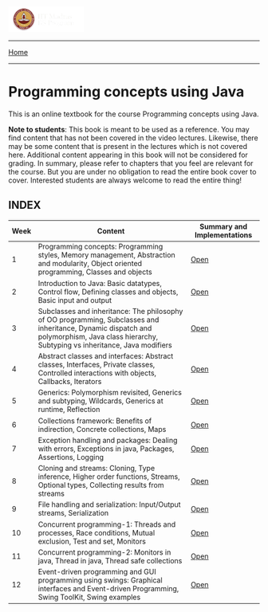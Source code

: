 <img src="assets/logo.png" width=30% />

<hr>
<span style="display:flex; justify-content: space-between;">
	<a href="https://javaiitmbs.github.io/">Home</a>    
</span> 
<hr> 

# Programming concepts using Java

This is an online textbook for the course Programming concepts using Java.

**Note to students**: This book is meant to be used as a reference. You may find content that has not been covered in the video lectures. Likewise, there may be some content that is present in the lectures which is not covered here. Additional content appearing in this book will not be considered for grading. In summary, please refer to chapters that you feel are relevant for the course. But you are under no obligation to read the entire book cover to cover. Interested students are always welcome to read the entire thing!



## INDEX

| Week | Content                                                      | Summary and Implementations                               |
| ---- | ------------------------------------------------------------ | --------------------------------------------------------- |
| 1    | Programming concepts: Programming styles, Memory management, Abstraction and modularity, Object oriented programming, Classes and objects | [Open](https://javaiitmbs.github.io/week-1/summary.html)  |
| 2    | Introduction to Java: Basic datatypes, Control flow, Defining classes and objects, Basic input and output | [Open](https://javaiitmbs.github.io/week-2/summary.html)  |
| 3    | Subclasses and inheritance: The philosophy of OO programming, Subclasses and inheritance, Dynamic dispatch and polymorphism, Java class hierarchy, Subtyping vs inheritance, Java modifiers | [Open](https://javaiitmbs.github.io/week-3/summary.html)  |
| 4    | Abstract classes and interfaces: Abstract classes, Interfaces, Private classes, Controlled interactions with objects, Callbacks, Iterators | [Open](https://javaiitmbs.github.io/week-4/summary.html)  |
| 5    | Generics: Polymorphism revisited, Generics and subtyping, Wildcards, Generics at runtime, Reflection | [Open](https://javaiitmbs.github.io/week-5/summary.html)  |
| 6    | Collections framework: Benefits of indirection, Concrete collections, Maps | [Open](https://javaiitmbs.github.io/week-6/summary.html)  |
| 7    | Exception handling and packages: Dealing with errors, Exceptions in java, Packages, Assertions, Logging | [Open](https://javaiitmbs.github.io/week-7/summary.html)  |
| 8    | Cloning and streams: Cloning, Type inference, Higher order functions, Streams, Optional types, Collecting results from streams | [Open](https://javaiitmbs.github.io/week-8/summary.html)  |
| 9    | File handling and serialization: Input/Output streams, Serialization | [Open](https://javaiitmbs.github.io/week-9/summary.html)  |
| 10   | Concurrent programming-1: Threads and processes, Race conditions, Mutual exclusion, Test and set, Monitors | [Open](https://javaiitmbs.github.io/week-10/summary.html) |
| 11   | Concurrent programming-2: Monitors in java, Thread in java, Thread safe collections | [Open](https://javaiitmbs.github.io/week-11/summary.html) |
| 12   | Event-driven programming and GUI programming using swings: Graphical interfaces and Event-driven Programming, Swing ToolKit, Swing examples | [Open](https://javaiitmbs.github.io/week-12/summary.html) |



